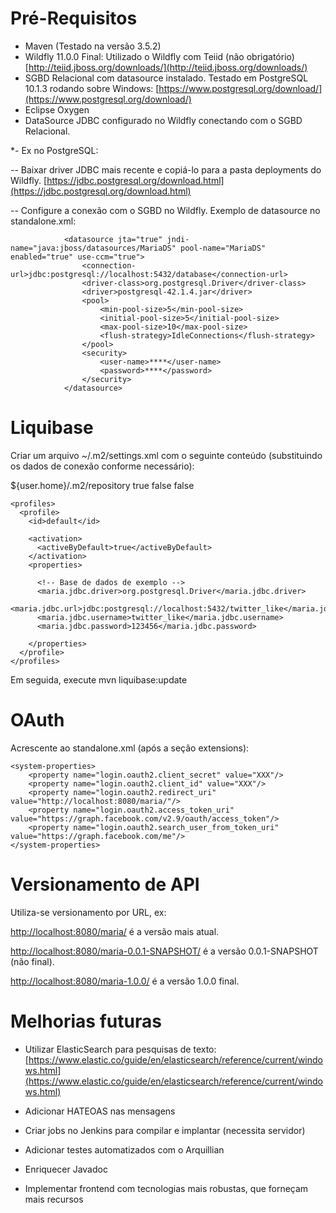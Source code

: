 
# Pré-Requisitos

* Maven (Testado na versão 3.5.2)
* Wildfly 11.0.0 Final: Utilizado o Wildfly com Teiid (não obrigatório) [http://teiid.jboss.org/downloads/](http://teiid.jboss.org/downloads/) 
* SGBD Relacional com datasource instalado. Testado em PostgreSQL 10.1.3 rodando sobre Windows: [https://www.postgresql.org/download/](https://www.postgresql.org/download/)
* Eclipse Oxygen 
* DataSource JDBC configurado no Wildfly conectando com o SGBD Relacional. 


*- Ex no PostgreSQL:

-- Baixar driver JDBC mais recente e copiá-lo para a pasta deployments do Wildfly. [https://jdbc.postgresql.org/download.html](https://jdbc.postgresql.org/download.html) 

-- Configure a conexão com o SGBD no Wildfly. Exemplo de datasource no standalone.xml: 

                <datasource jta="true" jndi-name="java:jboss/datasources/MariaDS" pool-name="MariaDS" enabled="true" use-ccm="true">
                    <connection-url>jdbc:postgresql://localhost:5432/database</connection-url>
                    <driver-class>org.postgresql.Driver</driver-class>
                    <driver>postgresql-42.1.4.jar</driver>
                    <pool>
                        <min-pool-size>5</min-pool-size>
                        <initial-pool-size>5</initial-pool-size>
                        <max-pool-size>10</max-pool-size>
                        <flush-strategy>IdleConnections</flush-strategy>
                    </pool>
                    <security>
                        <user-name>****</user-name>
                        <password>****</password>
                    </security>
                </datasource>



# Liquibase

Criar um arquivo ~/.m2/settings.xml com o seguinte conteúdo (substituindo os dados de conexão conforme necessário):

  <?xml version="1.0" encoding="UTF-8"?>
  <settings xmlns="http://maven.apache.org/SETTINGS/1.0.0"
    xmlns:xsi="http://www.w3.org/2001/XMLSchema-instance"
    xsi:schemaLocation="http://maven.apache.org/SETTINGS/1.0.0
                        https://maven.apache.org/xsd/settings-1.0.0.xsd">
    <localRepository>${user.home}/.m2/repository</localRepository>
    <interactiveMode>true</interactiveMode>
    <usePluginRegistry>false</usePluginRegistry>
    <offline>false</offline>
    
    <profiles>
      <profile>
        <id>default</id>
        
        <activation>
          <activeByDefault>true</activeByDefault>
        </activation>
        <properties>
            
          <!-- Base de dados de exemplo -->
          <maria.jdbc.driver>org.postgresql.Driver</maria.jdbc.driver>
          <maria.jdbc.url>jdbc:postgresql://localhost:5432/twitter_like</maria.jdbc.url>
          <maria.jdbc.username>twitter_like</maria.jdbc.username>
          <maria.jdbc.password>123456</maria.jdbc.password>
          
        </properties>
      </profile>
    </profiles>
  </settings>
  
Em seguida, execute mvn liquibase:update
  
# OAuth

Acrescente ao standalone.xml (após a seção extensions): 
  
    <system-properties>
        <property name="login.oauth2.client_secret" value="XXX"/>
        <property name="login.oauth2.client_id" value="XXX"/>
        <property name="login.oauth2.redirect_uri" value="http://localhost:8080/maria/"/>
        <property name="login.oauth2.access_token_uri" value="https://graph.facebook.com/v2.9/oauth/access_token"/>
        <property name="login.oauth2.search_user_from_token_uri" value="https://graph.facebook.com/me"/>
    </system-properties>
  
# Versionamento de API

Utiliza-se versionamento por URL, ex: 

[http://localhost:8080/maria/](http://localhost:8080/maria/) é a versão mais atual.


[http://localhost:8080/maria-0.0.1-SNAPSHOT/](http://localhost:8080/maria-0.0.1-SNAPSHOT/) é a versão 0.0.1-SNAPSHOT (não final).


[http://localhost:8080/maria-1.0.0/](http://localhost:8080/maria-1.0.0/) é a versão 1.0.0 final.  

# Melhorias futuras 
* Utilizar ElasticSearch para pesquisas de texto: [https://www.elastic.co/guide/en/elasticsearch/reference/current/windows.html](https://www.elastic.co/guide/en/elasticsearch/reference/current/windows.html)

* Adicionar HATEOAS nas mensagens
 
* Criar jobs no Jenkins para compilar e implantar (necessita servidor)

* Adicionar testes automatizados com o Arquillian 

* Enriquecer Javadoc

* Implementar frontend com tecnologias mais robustas, que forneçam mais recursos